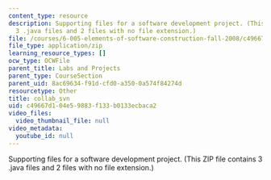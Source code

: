```yaml
---
content_type: resource
description: Supporting files for a software development project. (This ZIP file contains
  3 .java files and 2 files with no file extension.)
file: /courses/6-005-elements-of-software-construction-fall-2008/c49667d104e59883f133b0133ecbaca2_collab_svn.zip
file_type: application/zip
learning_resource_types: []
ocw_type: OCWFile
parent_title: Labs and Projects
parent_type: CourseSection
parent_uid: 8ac69634-f91d-cfd0-a350-0a574f84274d
resourcetype: Other
title: collab_svn
uid: c49667d1-04e5-9883-f133-b0133ecbaca2
video_files:
  video_thumbnail_file: null
video_metadata:
  youtube_id: null
---
```

Supporting files for a software development project. (This ZIP file contains 3 .java files and 2 files with no file extension.)

